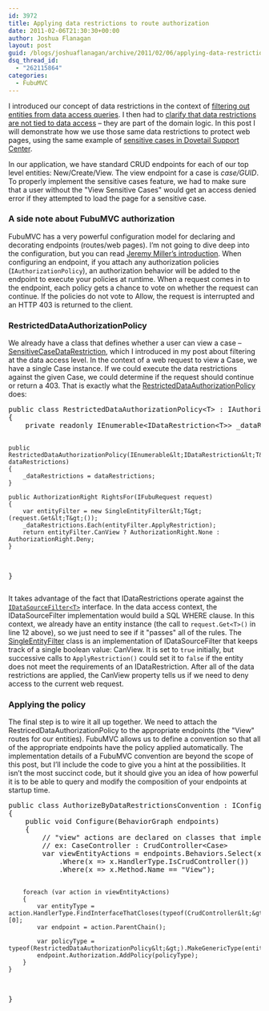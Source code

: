 ```yaml
---
id: 3972
title: Applying data restrictions to route authorization
date: 2011-02-06T21:30:30+00:00
author: Joshua Flanagan
layout: post
guid: /blogs/joshuaflanagan/archive/2011/02/06/applying-data-restrictions-to-route-authorization.aspx
dsq_thread_id:
  - "262115864"
categories:
  - FubuMVC
---
```

I introduced our concept of data restrictions in the context of <a href="http://www.lostechies.com/blogs/joshuaflanagan/archive/2011/01/24/how-we-systemically-apply-filters-to-our-data-access.aspx" target="_blank">filtering out entities from data access queries</a>. I then had to <a href="http://www.lostechies.com/blogs/joshuaflanagan/archive/2011/01/24/a-quick-follow-up-about-data-restrictions.aspx" target="_blank">clarify that data restrictions are not tied to data access</a> &#8211; they are part of the domain logic. In this post I will demonstrate how we use those same data restrictions to protect web pages, using the same example of <a href="http://blogs.dovetailsoftware.com/blogs/jflanagan/archive/2011/01/24/limiting-access-to-sensitive-information-in-dovetail-support-center" target="_blank">sensitive cases in Dovetail Support Center</a>.

In our application, we have standard CRUD endpoints for each of our top level entities: New/Create/View. The view endpoint for a case is _case/GUID_. To properly implement the sensitive cases feature, we had to make sure that a user without the "View Sensitive Cases" would get an access denied error if they attempted to load the page for a sensitive case.

### A side note about FubuMVC authorization

FubuMVC has a very powerful configuration model for declaring and decorating endpoints (routes/web pages). I&#8217;m not going to dive deep into the configuration, but you can read <a href="http://codebetter.com/jeremymiller/2011/01/10/fubumvcs-configuration-strategy/" target="_blank">Jeremy Miller&#8217;s introduction</a>. When configuring an endpoint, if you attach any authorization policies (`IAuthorizationPolicy`), an authorization behavior will be added to the endpoint to execute your policies at runtime. When a request comes in to the endpoint, each policy gets a chance to vote on whether the request can continue. If the policies do not vote to Allow, the request is interrupted and an HTTP 403 is returned to the client.

### RestrictedDataAuthorizationPolicy

We already have a class that defines whether a user can view a case &#8211; <a href="https://gist.github.com/790361" target="_blank">SensitiveCaseDataRestriction</a>, which I introduced in my post about filtering at the data access level. In the context of a web request to view a Case, we have a single Case instance. If we could execute the data restrictions against the given Case, we could determine if the request should continue or return a 403. That is exactly what the <a href="https://github.com/DarthFubuMVC/fubumvc/blob/3344dee1bfb5ccfa14cee5092bb283484bbbcd20/src/FubuFastPack/Security/RestrictedDataAuthorizationPolicy.cs" target="_blank">RestrictedDataAuthorizationPolicy</a> does:

<div style="padding-bottom: 0px;margin: 0px;padding-left: 0px;padding-right: 0px;float: none;padding-top: 0px" class="wlWriterEditableSmartContent">
  <pre class="brush:csharp; gutter:false; wrap-lines:false; tab-size:2;">public class RestrictedDataAuthorizationPolicy&lt;T&gt; : IAuthorizationPolicy where T : DomainEntity
{
    private readonly IEnumerable&lt;IDataRestriction&lt;T&gt;&gt; _dataRestrictions;

    public RestrictedDataAuthorizationPolicy(IEnumerable&lt;IDataRestriction&lt;T&gt;&gt; dataRestrictions)
    {
        _dataRestrictions = dataRestrictions;
    }

    public AuthorizationRight RightsFor(IFubuRequest request)
    {
        var entityFilter = new SingleEntityFilter&lt;T&gt;(request.Get&lt;T&gt;());
        _dataRestrictions.Each(entityFilter.ApplyRestriction);
        return entityFilter.CanView ? AuthorizationRight.None : AuthorizationRight.Deny;
    }
}</pre>
</div>

It takes advantage of the fact that IDataRestrictions operate against the <a href="https://github.com/DarthFubuMVC/fubumvc/blob/3344dee1bfb5ccfa14cee5092bb283484bbbcd20/src/FubuFastPack/Querying/IDataSourceFilter.cs" target="_blank"><code>IDataSourceFilter&lt;T&gt;</code></a> interface. In the data access context, the IDataSourceFilter implementation would build a SQL WHERE clause. In this context, we already have an entity instance (the call to `request.Get<T>()` in line 12 above), so we just need to see if it "passes" all of the rules. The <a href="https://github.com/DarthFubuMVC/fubumvc/blob/3344dee1bfb5ccfa14cee5092bb283484bbbcd20/src/FubuFastPack/Querying/SingleEntityFilter.cs" target="_blank">SingleEntityFilter</a> class is an implementation of IDataSourceFilter that keeps track of a single boolean value: CanView. It is set to `true` initially, but successive calls to `ApplyRestriction()` could set it to `false` if the entity does not meet the requirements of an IDataRestriction. After all of the data restrictions are applied, the CanView property tells us if we need to deny access to the current web request.

### Applying the policy

The final step is to wire it all up together. We need to attach the RestricedDataAuthorizationPolicy to the appropriate endpoints (the "View" routes for our entities). FubuMVC allows us to define a convention so that all of the appropriate endpoints have the policy applied automatically. The implementation details of a FubuMVC convention are beyond the scope of this post, but I&#8217;ll include the code to give you a hint at the possibilities. It isn&#8217;t the most succinct code, but it should give you an idea of how powerful it is to be able to query and modify the composition of your endpoints at startup time.

<div style="padding-bottom: 0px;margin: 0px;padding-left: 0px;padding-right: 0px;float: none;padding-top: 0px" class="wlWriterEditableSmartContent">
  <pre class="brush:csharp; gutter:false; wrap-lines:false; tab-size:2;">public class AuthorizeByDataRestrictionsConvention : IConfigurationAction
{
    public void Configure(BehaviorGraph endpoints)
    {
        // "view" actions are declared on classes that implement CrudController interface
        // ex: CaseController : CrudController&lt;Case&gt;
        var viewEntityActions = endpoints.Behaviors.Select(x =&gt; x.FirstCall())
            .Where(x =&gt; x.HandlerType.IsCrudController())
            .Where(x =&gt; x.Method.Name == "View");

        foreach (var action in viewEntityActions)
        {
            var entityType = action.HandlerType.FindInterfaceThatCloses(typeof(CrudController&lt;&gt;)).GetGenericArguments()[0];
            var endpoint = action.ParentChain();

            var policyType = typeof(RestrictedDataAuthorizationPolicy&lt;&gt;).MakeGenericType(entityType);
            endpoint.Authorization.AddPolicy(policyType);
        }
    }
}</pre>
</div>